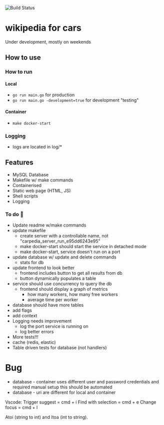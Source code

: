 ![Build Status](https://github.com/StuartsHome/carPedia/actions/workflows/go.yml/badge.svg)  
# wikipedia for cars

Under development, mostly on weekends

## How to use
### How to run
#### Local
- `go run main.go` for production
- `go run main.go -development=true` for development "testing"

#### Container
- `make docker-start`


### Logging
- logs are located in log/*


## Features
- MySQL Database
- Makefile w/ make commands
- Containerised
- Static web page (HTML, JS)
- Shell scripts
- Logging


### To do :wrench:
- Update readme w/make commands
- update makefile
    - create server with a controllable name, not "carpedia_server_run_e95dd6243e95"
    - make docker-start should start the service in detached mode
    - make docker-start, service doesn't run on a port
- update database w/ update and delete commands
    - stats for db
- update frontend to look better
    - frontend includes button to get all results from db
    - button dynamically populates a table
- service should use concurrency to query the db
    - frontend should display a graph of metrics
        - how many workers, how many free workers
        - average time per worker
- database should have more tables
- add flags
- add context
- Logging needs improvement
    - log the port service is running on
    - log better errors
- More tests!!!
- cache (redis, elastic)
- Table driven tests for database (not handlers)



# Bug
- database - container uses different user and password credentials and required manual setup
this should be automated
- database - uri are different for local and container

Vscode:
Trigger suggest = cmd + i
Find with selection = cmd + e
Change focus = cmd + l

Atoi (string to int) and Itoa (int to string).